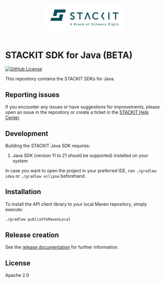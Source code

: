 <div align="center">
<br>
<img src=".github/images/stackit-logo.svg" alt="STACKIT logo" width="50%"/>
<br>
<br>
</div>

# STACKIT SDK for Java (BETA)

[![GitHub License](https://img.shields.io/github/license/stackitcloud/stackit-sdk-java)](https://www.apache.org/licenses/LICENSE-2.0)

This repository contains the STACKIT SDKs for Java.

## Reporting issues

If you encounter any issues or have suggestions for improvements, please open an issue in the repository or create a ticket in the [STACKIT Help Center](https://support.stackit.cloud/).

## Development

Building the STACKIT Java SDK requires:
1. Java SDK (version 11 to 21 should be supported) installed on your system

In case you want to open the project in your preferred IDE, run `./gradlew idea` or `./gradlew eclipse` beforehand.

## Installation

To install the API client library to your local Maven repository, simply execute:

```bash
./gradlew publishToMavenLocal
```

## Release creation

See the [release documentation](./RELEASE.md) for further information.

## License

Apache 2.0
